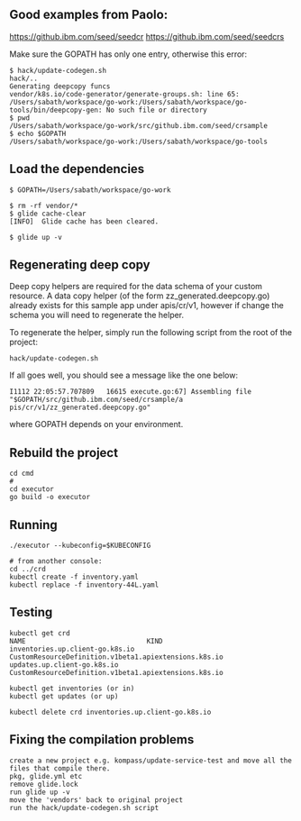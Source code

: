 ## Good examples from Paolo:
https://github.ibm.com/seed/seedcr
https://github.ibm.com/seed/seedcrs

Make sure the GOPATH has only one entry, otherwise this error:
```
$ hack/update-codegen.sh
hack/..
Generating deepcopy funcs
vendor/k8s.io/code-generator/generate-groups.sh: line 65: /Users/sabath/workspace/go-work:/Users/sabath/workspace/go-tools/bin/deepcopy-gen: No such file or directory
$ pwd
/Users/sabath/workspace/go-work/src/github.ibm.com/seed/crsample
$ echo $GOPATH
/Users/sabath/workspace/go-work:/Users/sabath/workspace/go-tools
```

## Load the dependencies
```
$ GOPATH=/Users/sabath/workspace/go-work

$ rm -rf vendor/*
$ glide cache-clear
[INFO]	Glide cache has been cleared.

$ glide up -v
```
## Regenerating deep copy

Deep copy helpers are required for the data schema of your custom resource. A data copy helper (of the form zz_generated.deepcopy.go) already exists for this sample app under apis/cr/v1, however if change the schema you will need to regenerate the helper.

To regenerate the helper, simply run the following script from the root of the project:

```
hack/update-codegen.sh
```
If all goes well, you should see a message like the one below:

```
I1112 22:05:57.707809   16615 execute.go:67] Assembling file "$GOPATH/src/github.ibm.com/seed/crsample/a
pis/cr/v1/zz_generated.deepcopy.go"
```
where GOPATH depends on your environment.

## Rebuild the project

```
cd cmd
#
cd executor
go build -o executor
```

## Running
```
./executor --kubeconfig=$KUBECONFIG

# from another console:
cd ../crd
kubectl create -f inventory.yaml
kubectl replace -f inventory-44L.yaml
```

## Testing
```
kubectl get crd
NAME                              KIND
inventories.up.client-go.k8s.io   CustomResourceDefinition.v1beta1.apiextensions.k8s.io
updates.up.client-go.k8s.io       CustomResourceDefinition.v1beta1.apiextensions.k8s.io

kubectl get inventories (or in)
kubectl get updates (or up)

kubectl delete crd inventories.up.client-go.k8s.io

```

## Fixing the compilation problems
```
create a new project e.g. kompass/update-service-test and move all the
files that compile there.
pkg, glide.yml etc
remove glide.lock
run glide up -v
move the 'vendors' back to original project
run the hack/update-codegen.sh script
